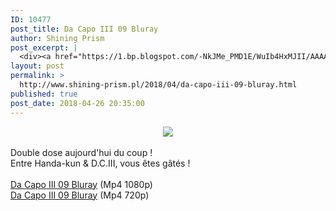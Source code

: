 ```yaml
---
ID: 10477
post_title: Da Capo III 09 Bluray
author: Shining Prism
post_excerpt: |
  <div><a href="https://1.bp.blogspot.com/-NkJMe_PMD1E/WuIb4HxMJII/AAAAAAAABv0/KxilBWqlmzsFTgbqVsEVICTBhr8HODYbQCLcBGAs/s1600/Da%2BCapo%2BIII%2B09.png"><img border="0" src="https://1.bp.blogspot.com/-NkJMe_PMD1E/WuIb4HxMJII/AAAAAAAABv0/KxilBWqlmzsFTgbqVsEVICTBhr8HODYbQCLcBGAs/s1600/Da%2BCapo%2BIII%2B09.png"></a></div><br>Double dose aujourd'hui du coup !<br>Entre Handa-kun &amp; D.C.III, vous &ecirc;tes g&acirc;t&eacute;s !<br><br><a href="http://jheberg.net/captcha/shining-prism-da-capo-iii-09-bluray-full-hd/">Da Capo III 09 Bluray</a> (Mp4 1080p)<br><a href="http://jheberg.net/captcha/shining-prism-da-capo-iii-09-bluray/">Da Capo III 09 Bluray</a> (Mp4 720p)
layout: post
permalink: >
  http://www.shining-prism.pl/2018/04/da-capo-iii-09-bluray.html
published: true
post_date: 2018-04-26 20:35:00
---
```

<div class="separator" style="clear: both; text-align: center;"><a href="https://1.bp.blogspot.com/-NkJMe_PMD1E/WuIb4HxMJII/AAAAAAAABv0/KxilBWqlmzsFTgbqVsEVICTBhr8HODYbQCLcBGAs/s1600/Da%2BCapo%2BIII%2B09.png" imageanchor="1" style="margin-left: 1em; margin-right: 1em;"><img border="0" data-original-height="900" data-original-width="1600" src="https://1.bp.blogspot.com/-NkJMe_PMD1E/WuIb4HxMJII/AAAAAAAABv0/KxilBWqlmzsFTgbqVsEVICTBhr8HODYbQCLcBGAs/s1600/Da%2BCapo%2BIII%2B09.png" /></a></div><br />Double dose aujourd'hui du coup !<br />Entre Handa-kun &amp; D.C.III, vous êtes gâtés !<br /><br /><a href="http://jheberg.net/captcha/shining-prism-da-capo-iii-09-bluray-full-hd/">Da Capo III 09 Bluray</a> (Mp4 1080p)<br /><a href="http://jheberg.net/captcha/shining-prism-da-capo-iii-09-bluray/">Da Capo III 09 Bluray</a> (Mp4 720p)